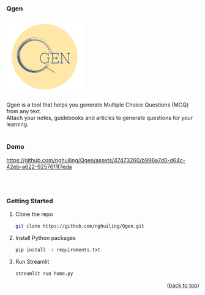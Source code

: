 <!-- <div align="center"> -->
### Qgen
<!-- <img src="assets/logo_tag.png" alt="Qgen" width="325" height="150"> -->
<img src="assets/dark blue logo.png" alt="Qgen" width="200" height="200">


Qgen is a tool that helps you generate Multiple Choice Questions (MCQ) from any text.<br>
Attach your notes, guidebooks and articles to generate questions for your learning.
<br>
<br>
<!-- </div> -->

### Demo


https://github.com/nghuiling/Qgen/assets/47473260/b996a7d0-d64c-42eb-a622-9257611f7eda

<br>
<br>


### Getting Started

1. Clone the repo
   ```sh
   git clone https://github.com/nghuiling/Qgen.git
   ```
3. Install Python packages
   ```sh
   pip install -r requirements.txt
   ```
4. Run Streamlit 
   ```sh
   streamlit run home.py
   ```

<p align="right">(<a href="#readme-top">back to top</a>)</p>
